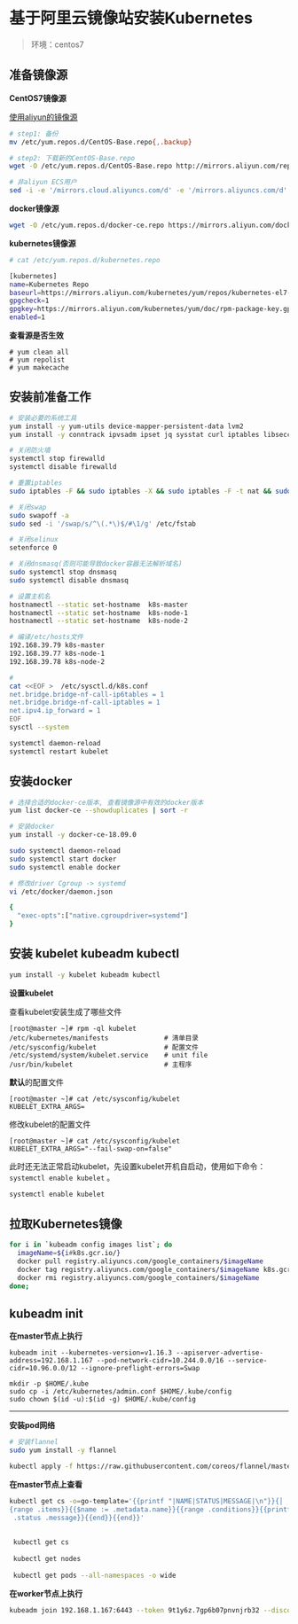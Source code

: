 # 基于阿里云镜像站安装Kubernetes



> 环境：centos7



## 准备镜像源

**CentOS7镜像源**

[使用aliyun的镜像源](https://developer.aliyun.com/mirror/centos?spm=a2c6h.13651102.0.0.53322f70Ctcqey)

```bash
# step1: 备份
mv /etc/yum.repos.d/CentOS-Base.repo{,.backup}

# step2: 下载新的CentOS-Base.repo
wget -O /etc/yum.repos.d/CentOS-Base.repo http://mirrors.aliyun.com/repo/Centos-7.repo

# 非aliyun ECS用户
sed -i -e '/mirrors.cloud.aliyuncs.com/d' -e '/mirrors.aliyuncs.com/d' /etc/yum.repos.d/CentOS-Base.repo
```

**docker镜像源**

```bash
wget -O /etc/yum.repos.d/docker-ce.repo https://mirrors.aliyun.com/docker-ce/linux/centos/docker-ce.repo
```

**kubernetes镜像源**

```bash
# cat /etc/yum.repos.d/kubernetes.repo

[kubernetes]
name=Kubernetes Repo
baseurl=https://mirrors.aliyun.com/kubernetes/yum/repos/kubernetes-el7-x86_64/
gpgcheck=1
gpgkey=https://mirrors.aliyun.com/kubernetes/yum/doc/rpm-package-key.gpg
enabled=1
```

**查看源是否生效**

```
# yum clean all
# yum repolist
# yum makecache
```

## 安装前准备工作

```bash
# 安装必要的系统工具
yum install -y yum-utils device-mapper-persistent-data lvm2
yum install -y conntrack ipvsadm ipset jq sysstat curl iptables libseccomp

# 关闭防火墙
systemctl stop firewalld 
systemctl disable firewalld

# 重置iptables
sudo iptables -F && sudo iptables -X && sudo iptables -F -t nat && sudo iptables -X -t nat && sudo iptables -P FORWARD ACCEPT

# 关闭swap
sudo swapoff -a
sudo sed -i '/swap/s/^\(.*\)$/#\1/g' /etc/fstab

# 关闭selinux
setenforce 0

# 关闭dnsmasq(否则可能导致docker容器无法解析域名)
sudo systemctl stop dnsmasq
sudo systemctl disable dnsmasq

# 设置主机名
hostnamectl --static set-hostname  k8s-master
hostnamectl --static set-hostname  k8s-node-1
hostnamectl --static set-hostname  k8s-node-2

# 编译/etc/hosts文件
192.168.39.79 k8s-master
192.168.39.77 k8s-node-1
192.168.39.78 k8s-node-2

#
cat <<EOF >  /etc/sysctl.d/k8s.conf
net.bridge.bridge-nf-call-ip6tables = 1
net.bridge.bridge-nf-call-iptables = 1
net.ipv4.ip_forward = 1
EOF
sysctl --system

systemctl daemon-reload
systemctl restart kubelet

```

## 安装docker

```bash
# 选择合适的docker-ce版本, 查看镜像源中有效的docker版本
yum list docker-ce --showduplicates | sort -r

# 安装docker
yum install -y docker-ce-18.09.0

sudo systemctl daemon-reload
sudo systemctl start docker
sudo systemctl enable docker

# 修改driver Cgroup -> systemd
vi /etc/docker/daemon.json

{
  "exec-opts":["native.cgroupdriver=systemd"]
}
```

## 安装 kubelet kubeadm kubectl

```bash
yum install -y kubelet kubeadm kubectl
```

**设置kubelet**

查看kubelet安装生成了哪些文件

```
[root@master ~]# rpm -ql kubelet
/etc/kubernetes/manifests              # 清单目录
/etc/sysconfig/kubelet                 # 配置文件
/etc/systemd/system/kubelet.service    # unit file
/usr/bin/kubelet                       # 主程序
```

**默认**的配置文件

```
[root@master ~]# cat /etc/sysconfig/kubelet
KUBELET_EXTRA_ARGS=
```

修改kubelet的配置文件

```
[root@master ~]# cat /etc/sysconfig/kubelet
KUBELET_EXTRA_ARGS="--fail-swap-on=false"
```

此时还无法正常启动kubelet，先设置kubelet开机自启动，使用如下命令： `systemctl enable kubelet` 。

```bash
systemctl enable kubelet
```



## 拉取Kubernetes镜像

```bash
for i in `kubeadm config images list`; do 
  imageName=${i#k8s.gcr.io/}
  docker pull registry.aliyuncs.com/google_containers/$imageName
  docker tag registry.aliyuncs.com/google_containers/$imageName k8s.gcr.io/$imageName
  docker rmi registry.aliyuncs.com/google_containers/$imageName
done;
```

## kubeadm init

**在master节点上执行**

```
kubeadm init --kubernetes-version=v1.16.3 --apiserver-advertise-address=192.168.1.167 --pod-network-cidr=10.244.0.0/16 --service-cidr=10.96.0.0/12 --ignore-preflight-errors=Swap

mkdir -p $HOME/.kube
sudo cp -i /etc/kubernetes/admin.conf $HOME/.kube/config
sudo chown $(id -u):$(id -g) $HOME/.kube/config

```

****

**安装pod网络**

```bash
# 安装flannel
sudo yum install -y flannel

kubectl apply -f https://raw.githubusercontent.com/coreos/flannel/master/Documentation/kube-flannel.yml
```



**在master节点上查看**

```bash
kubectl get cs -o=go-template='{{printf "|NAME|STATUS|MESSAGE|\n"}}{│
{range .items}}{{$name := .metadata.name}}{{range .conditions}}{{printf "|%s|%s|%s|\n" $name│
 .status .message}}{{end}}{{end}}'
 
 
 kubectl get cs
 
 kubectl get nodes
 
 kubectl get pods --all-namespaces -o wide
```



**在worker节点上执行**

```bash
kubeadm join 192.168.1.167:6443 --token 9t1y6z.7gp6b07pnvnjrb32 --discovery-token-ca-cert-hash sha256:e67f85d8eb1d12902284398b38db40a29b241335cf08bc093cff0b469a903964
```

